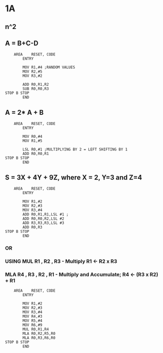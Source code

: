# 1A

## n^2
## A = B+C-D

```ASSEMBLY
	AREA	RESET, CODE
		ENTRY
		
		MOV R1,#4 ;RANDOM VALUES
		MOV R2,#5
		MOV R3,#2
		
		ADD R0,R1,R2
		SUB R0,R0,R3
STOP B STOP
		END
```


## A = 2* A + B

```ASSEMBLY
	AREA	RESET, CODE
		ENTRY
		
		MOV R0,#4
		MOV R1,#5
		
		LSL R0,#1 ;MULTIPLYING BY 2 = LEFT SHIFTING BY 1
		ADD R0,R0,R1
STOP B STOP
		END
```


## S = 3X + 4Y + 9Z, where X = 2, Y=3 and Z=4

```ASSEMBLY
	AREA	RESET, CODE
		ENTRY
		
		MOV R1,#2
		MOV R2,#3
		MOV R3,#4
		ADD R0,R1,R1,LSL #1 ; 
		ADD R0,R0,R2,LSL #2
		ADD R3,R3,R3,LSL #3 
		ADD R0,R3
STOP B STOP
		END
```
### OR
### USING MUL R1 , R2 , R3 - Multiply R1 <- R2 x R3
### MLA R4 , R3 , R2 , R1 - Multiply and Accumulate; R4 <- (R3 x R2) + R1

```ASSEMBLY
	AREA	RESET, CODE
		ENTRY
		
		MOV R1,#2
		MOV R2,#3
		MOV R3,#4
		MOV R4,#3
		MOV R5,#4
		MOV R6,#9
		MUL R0,R1,R4 
		MLA R0,R2,R5,R0
		MLA R0,R3,R6,R0
STOP B STOP
		END
```
